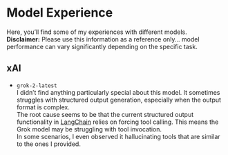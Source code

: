 # Model Experience
Here, you’ll find some of my experiences with different models.  
**Disclaimer:** Please use this information as a reference only... model performance can vary significantly depending on the specific task.  

## xAI  
- `grok-2-latest`  
    I didn’t find anything particularly special about this model. It sometimes struggles with structured output generation, especially when the output format is complex.  
    The root cause seems to be that the current structured output functionality in [LangChain](https://www.langchain.com/) relies on forcing tool calling. This means the Grok model may be struggling with tool invocation.  
    In some scenarios, I even observed it hallucinating tools that are similar to the ones I provided.
